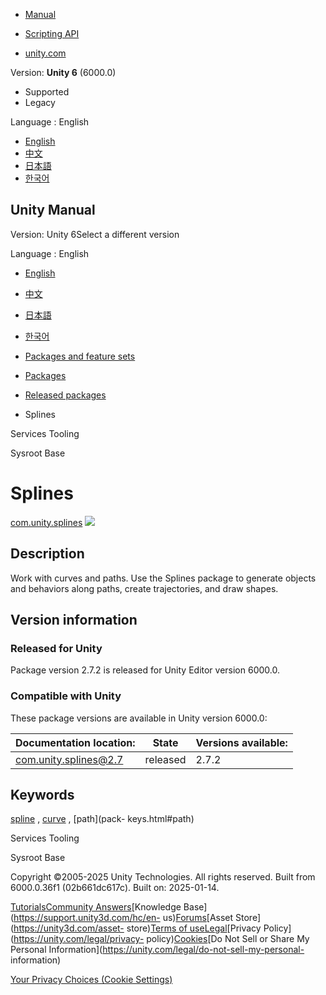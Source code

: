[](https://docs.unity3d.com)

  * [Manual](../Manual/index.html)
  * [Scripting API](../ScriptReference/index.html)

  * [unity.com](https://unity.com/)

Version: **Unity 6** (6000.0)

  * Supported
  * Legacy

Language : English

  * [English](/Manual/com.unity.splines.html)
  * [中文](/cn/current/Manual/com.unity.splines.html)
  * [日本語](/ja/current/Manual/com.unity.splines.html)
  * [한국어](/kr/current/Manual/com.unity.splines.html)

[](https://docs.unity3d.com)

## Unity Manual

Version: Unity 6Select a different version

Language : English

  * [English](/Manual/com.unity.splines.html)
  * [中文](/cn/current/Manual/com.unity.splines.html)
  * [日本語](/ja/current/Manual/com.unity.splines.html)
  * [한국어](/kr/current/Manual/com.unity.splines.html)

  * [Packages and feature sets](PackagesList.html)
  * [Packages](Packages-all.html)
  * [Released packages](pack-safe.html)
  * Splines 

[](com.unity.services.tooling.html)

Services Tooling

[](com.unity.sysroot.html)

Sysroot Base

# Splines

[com.unity.splines](https://docs.unity3d.com/Packages/com.unity.splines@2.7/manual/index.html)
![](../uploads/Main/iconRel.png)

## Description

Work with curves and paths. Use the Splines package to generate objects and
behaviors along paths, create trajectories, and draw shapes.

## Version information

### Released for Unity

Package version 2.7.2 is released for Unity Editor version 6000.0.

### Compatible with Unity

These package versions are available in Unity version 6000.0:

**Documentation location:** | **State** | **Versions available:**  
---|---|---  
[com.unity.splines@2.7](https://docs.unity3d.com/Packages/com.unity.splines@2.7/manual/index.html) | released | 2.7.2  
  
## Keywords

[spline](pack-keys.html#spline) , [curve](pack-keys.html#curve) , [path](pack-
keys.html#path)

[](com.unity.services.tooling.html)

Services Tooling

[](com.unity.sysroot.html)

Sysroot Base

Copyright ©2005-2025 Unity Technologies. All rights reserved. Built from
6000.0.36f1 (02b661dc617c). Built on: 2025-01-14.

[Tutorials](https://learn.unity.com/)[Community
Answers](https://answers.unity3d.com)[Knowledge
Base](https://support.unity3d.com/hc/en-
us)[Forums](https://forum.unity3d.com)[Asset Store](https://unity3d.com/asset-
store)[Terms of
use](https://docs.unity3d.com/Manual/TermsOfUse.html)[Legal](https://unity.com/legal)[Privacy
Policy](https://unity.com/legal/privacy-
policy)[Cookies](https://unity.com/legal/cookie-policy)[Do Not Sell or Share
My Personal Information](https://unity.com/legal/do-not-sell-my-personal-
information)

[Your Privacy Choices (Cookie Settings)](javascript:void\(0\);)


